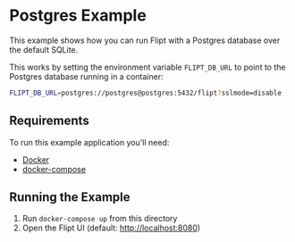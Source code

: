 # Postgres Example

This example shows how you can run Flipt with a Postgres database over the default SQLite.

This works by setting the environment variable `FLIPT_DB_URL` to point to the Postgres database running in a container:

```bash
FLIPT_DB_URL=postgres://postgres@postgres:5432/flipt?sslmode=disable
```

## Requirements

To run this example application you'll need:

* [Docker](https://docs.docker.com/install/)
* [docker-compose](https://docs.docker.com/compose/install/)

## Running the Example

1. Run `docker-compose up` from this directory
1. Open the Flipt UI (default: [http://localhost:8080](http://localhost:8080))
